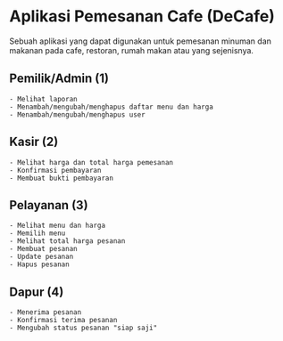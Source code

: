 # Aplikasi Pemesanan Cafe (DeCafe)
Sebuah aplikasi yang dapat digunakan untuk pemesanan minuman dan makanan pada cafe, restoran, rumah makan atau yang sejenisnya.

## Pemilik/Admin (1)
    - Melihat laporan
    - Menambah/mengubah/menghapus daftar menu dan harga
    - Menambah/mengubah/menghapus user
## Kasir (2)
    - Melihat harga dan total harga pemesanan 
    - Konfirmasi pembayaran
    - Membuat bukti pembayaran
## Pelayanan (3)
    - Melihat menu dan harga 
    - Memilih menu
    - Melihat total harga pesanan
    - Membuat pesanan
    - Update pesanan
    - Hapus pesanan
## Dapur (4)
    - Menerima pesanan
    - Konfirmasi terima pesanan
    - Mengubah status pesanan "siap saji"